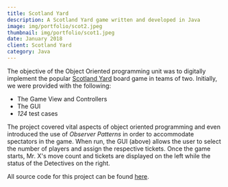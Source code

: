 ```yaml
---
title: Scotland Yard
description: A Scotland Yard game written and developed in Java
image: img/portfolio/scot2.jpeg
thumbnail: img/portfolio/scot1.jpeg
date: January 2018
client: Scotland Yard
category: Java
---
```

The objective of the Object Oriented programming unit was to digitally implement the
popular [Scotland Yard](https://en.wikipedia.org/wiki/Scotland_Yard_(board_game)) board game in teams of two. Initially, we were provided with the following:
* The Game View and Controllers
* The GUI
* _124_ test cases

The project covered vital aspects of object oriented programming and even introduced
the use of _Observer Patterns_ in order to accommodate spectators in the game. When run,
the GUI (above) allows the user to select the number of players and assign the respective
tickets. Once the game starts, Mr. X's move count and tickets are displayed on the left
while the status of the Detectives on the right.

All source code for this project can be found [here](https://github.com/AselKitulagoda/ScotlandYardGame).
